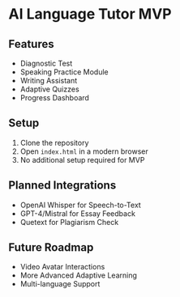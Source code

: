 # AI Language Tutor MVP

## Features
- Diagnostic Test
- Speaking Practice Module
- Writing Assistant
- Adaptive Quizzes
- Progress Dashboard

## Setup
1. Clone the repository
2. Open `index.html` in a modern browser
3. No additional setup required for MVP

## Planned Integrations
- OpenAI Whisper for Speech-to-Text
- GPT-4/Mistral for Essay Feedback
- Quetext for Plagiarism Check

## Future Roadmap
- Video Avatar Interactions
- More Advanced Adaptive Learning
- Multi-language Support
